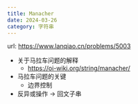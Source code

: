 ```yaml
---
title: Manacher
date: 2024-03-26
category: 字符串
---
```


url: https://www.lanqiao.cn/problems/5003



- 关于马拉车问题的解释
  - https://oi-wiki.org/string/manacher/
- 马拉车问题的关键
  - 边界控制
- 反异或操作 -> 回文子串